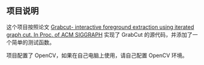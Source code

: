 ## 项目说明
这个项目按照论文 [Grabcut- interactive foreground extraction using iterated graph cut. In Proc. of ACM SIGGRAPH](http://cvg.ethz.ch/teaching/cvl/2012/grabcut-siggraph04.pdf "Title") 实现了 GrabCut 的源代码，并添加了一个简单的测试函数。 
 
项目配置了 OpenCV，如果在自己电脑上使用，请自己配置 OpenCV 环境。

